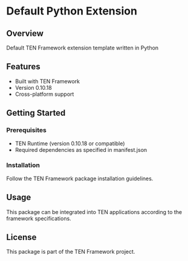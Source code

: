 # Default Python Extension

## Overview

Default TEN Framework extension template written in Python

## Features

- Built with TEN Framework
- Version 0.10.18
- Cross-platform support

## Getting Started

### Prerequisites

- TEN Runtime (version 0.10.18 or compatible)
- Required dependencies as specified in manifest.json

### Installation

Follow the TEN Framework package installation guidelines.

## Usage

This package can be integrated into TEN applications according to the framework specifications.

## License

This package is part of the TEN Framework project.
